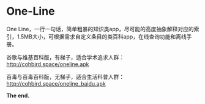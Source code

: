 # One-Line
One Line，一行一句话，简单粗暴的知识类app，尽可能的高度抽象解释对应的索引，1.5MB大小，可根据需求自定义条目的类百科app，在线查询功能和离线手册。

谷歌与维基百科版，有梯子，适合学术追求人群：http://cohbird.space/oneline.apk

百毒与百毒百科版，无梯子，适合生活科普人群：http://cohbird.space/oneline_baidu.apk


<b>The end.</b>
